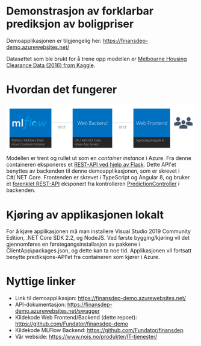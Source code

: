 # Demonstrasjon av forklarbar prediksjon av boligpriser
Demoapplikasjonen er tilgjengelig her: https://finansdep-demo.azurewebsites.net/

Datasettet som ble brukt for å trene opp modellen er [Melbourne Housing Clearance Data (2016) from Kaggle](https://www.kaggle.com/anthonypino/melbourne-housing-market).

# Hvordan det fungerer
![Architecture drawing](https://github.com/Fundator/finansdep-demo/blob/master/finansdep-ark.png?raw=true)
Modellen er trent og rullet ut som en _container instance_ i Azure. Fra denne containeren eksponeres et [REST-API ved hjelp av Flask](http://5364e0bd-1a4e-4579-98de-4bd9b11ca807.westus.azurecontainer.io/score). Dette API'et benyttes av backenden til denne demoapplikasjonen, som er skrevet i C#/.NET Core. Frontenden er skrevet i TypeScript og Angular 8, og bruker et [forenklet REST-API](https://finansdep-demo.azurewebsites.net/swagger) eksponert fra kontrolleren [PredictionController](https://github.com/Fundator/finansdep-demo/blob/master/Finansdep.Demo.WebUI/Finansdep.Demo.WebUI/Controllers/PredictionController.cs) i backenden.

# Kjøring av applikasjonen lokalt
For å kjøre applikasjonen må man installere Visual Studio 2019 Community Edition, .NET Core SDK 2.2, og NodeJS. Ved første bygging/kjøring vil det gjennomføres en førstegangsinstallasjon av pakkene i ClientApp\packages.json, og dette kan ta noe tid. Applikasjonen vil fortsatt benytte prediksjons-API'et fra containeren som kjører i Azure.

# Nyttige linker
- Link til demoapplikasjon: https://finansdep-demo.azurewebsites.net/
- API-dokumentasjon: https://finansdep-demo.azurewebsites.net/swagger
- Kildekode Web Frontend/Backend (dette repoet): https://github.com/Fundator/finansdep-demo
- Kildekode MLFlow Backend: https://github.com/Fundator/finansdep
- Vår webside: https://www.nois.no/produkter/IT-tjenester/
